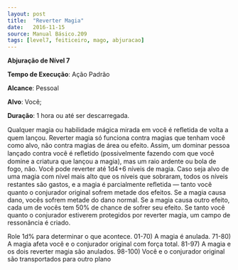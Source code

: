 ```yaml
---
layout: post
title:  "Reverter Magia"
date:   2016-11-15
source: Manual Básico.209
tags: [level7, feiticeiro, mago, abjuracao]
---
```


**Abjuração de Nível 7**

**Tempo de Execução**: Ação Padrão

**Alcance**: Pessoal

**Alvo**: Você;

**Duração**:  1 hora ou até ser descarregada.

Qualquer magia ou habilidade mágica mirada em você é reﬂetida de volta a quem lançou. 
Reverter magia só funciona contra magias que tenham você como alvo, não contra magias de área ou efeito. Assim, um dominar pessoa lançado contra você é reﬂetido 
(possivelmente fazendo com que você domine a criatura que lançou a magia), mas um raio ardente ou bola de fogo, não.
Você pode reverter até 1d4+6 níveis de magia. Caso seja alvo de uma magia com nível mais alto que os níveis que sobraram, todos os níveis restantes são gastos, e a magia é parcialmente reﬂetida — tanto você
quanto o conjurador original sofrem metade dos efeitos. Se a magia causa dano, vocês sofrem metade do dano normal. 
Se a magia causa outro efeito, cada um de vocês tem 50% de chance de sofrer seu efeito.
Se tanto você quanto o conjurador estiverem protegidos por reverter magia, um campo de ressonância é criado. 

Role 1d% para determinar o que acontece.
01-70) A magia é anulada.
71-80) A magia afeta você e o conjurador original com força total.
81-97) A magia e os dois reverter magia são anulados.
98-100) Você e o conjurador original
são transportados para outro plano